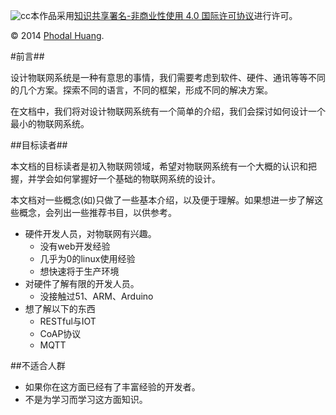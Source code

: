 ![cc](https://i.creativecommons.org/l/by-nc/4.0/88x31.png)本作品采用[知识共享署名-非商业性使用 4.0 国际许可协议](http://creativecommons.org/licenses/by-nc/4.0/)进行许可。

© 2014 [Phodal Huang](http://www.phodal.com). 

#前言##

设计物联网系统是一种有意思的事情，我们需要考虑到软件、硬件、通讯等等不同的几个方案。探索不同的语言，不同的框架，形成不同的解决方案。

在文档中，我们将对设计物联网系统有一个简单的介绍，我们会探讨如何设计一个最小的物联网系统。

##目标读者##

本文档的目标读者是初入物联网领域，希望对物联网系统有一个大概的认识和把握，并学会如何掌握好一个基础的物联网系统的设计。

本文档对一些概念(如)只做了一些基本介绍，以及便于理解。如果想进一步了解这些概念，会列出一些推荐书目，以供参考。

- 硬件开发人员，对物联网有兴趣。
   - 没有web开发经验
   - 几乎为0的linux使用经验
   - 想快速将于生产环境   
- 对硬件了解有限的开发人员。
   - 没接触过51、ARM、Arduino   
- 想了解以下的东西
   - RESTful与IOT
   - CoAP协议
   - MQTT

##不适合人群

- 如果你在这方面已经有了丰富经验的开发者。
- 不是为学习而学习这方面知识。